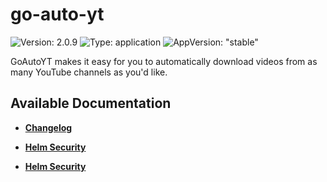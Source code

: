 # go-auto-yt

![Version: 2.0.9](https://img.shields.io/badge/Version-2.0.9-informational?style=flat-square) ![Type: application](https://img.shields.io/badge/Type-application-informational?style=flat-square) ![AppVersion: "stable"](https://img.shields.io/badge/AppVersion-"stable"-informational?style=flat-square)

GoAutoYT makes it easy for you to automatically download videos from as many YouTube channels as you'd like.

## Available Documentation

- [**Changelog**](CHANGELOG)

- [**Helm Security**](container-security)

- [**Helm Security**](helm-security)

